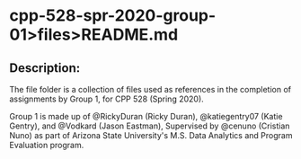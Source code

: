 # cpp-528-spr-2020-group-01>files>README.md

## Description:

The file folder is a collection of files used as references in the completion of assignments by Group 1, for CPP 528 (Spring 2020). 

Group 1 is made up of @RickyDuran (Ricky Duran), @katiegentry07 (Katie Gentry), and @Vodkard (Jason Eastman), Supervised by @cenuno (Cristian Nuno) as part of Arizona State University's M.S. Data Analytics and Program Evaluation program.